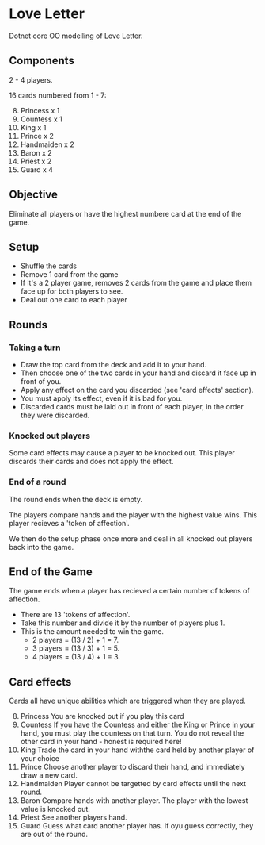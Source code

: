 # Love Letter

Dotnet core OO modelling of Love Letter.

## Components

2 - 4 players.

16 cards numbered from 1 - 7:

8. Princess x 1
7. Countess x 1
6. King x 1
5. Prince x 2
4. Handmaiden x 2
3. Baron x 2
2. Priest x 2
1. Guard x 4

## Objective

Eliminate all players or have the highest numbere card at the end of the game.

## Setup 

- Shuffle the cards
- Remove 1 card from the game
- If it's a 2 player game, removes 2 cards from the game and place them face up for both players to see.
- Deal out one card to each player

## Rounds 

### Taking a turn

- Draw the top card from the deck and add it to your
hand.
- Then choose one of the two cards in your hand and discard it face up in front of you. 
- Apply any effect on the card you discarded (see 'card effects' section).
- You must apply its effect, even if it is bad for you. 
- Discarded cards must be laid out in front of each player, in the order they were discarded.

### Knocked out players

Some card effects may cause a player to be knocked out. This player discards their cards and does not apply the effect.

### End of a round

The round ends when the deck is empty. 

The players compare hands and the player with the highest value wins. This player recieves a 'token of affection'.

We then do the setup phase once more and deal in all knocked out players back into the game.

## End of the Game

The game ends when a player has recieved a certain number of tokens of affection.

- There are 13 'tokens of affection'. 
- Take this number and divide it by the number of players plus 1. 
- This is the amount needed to win the game. 
    * 2 players = (13 / 2) + 1 = 7.
    * 3 players = (13 / 3) + 1 = 5.
    * 4 players = (13 / 4) + 1 = 3.

## Card effects

Cards all have unique abilities which are triggered when they are played.

8. Princess
You are knocked out if you play this card
7. Countess
If you have the Countess and either the King or Prince in your hand, you must play the countess on that turn. 
You do not reveal the other card in your hand - honest is required here!
6. King
Trade the card in your hand withthe card held by another player of your choice
5. Prince
Choose another player to discard their hand, and immediately draw a new card.
4. Handmaiden
Player cannot be targetted by card effects until the next round.
3. Baron
Compare hands with another player. The player with the lowest value is knocked out.
2. Priest
See another players hand.
1. Guard
Guess what card another player has. If oyu guess correctly, they are out of the round.